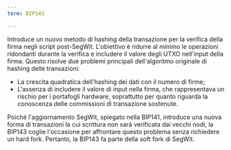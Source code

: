 ```yaml
---
term: BIP143

---
```

Introduce un nuovo metodo di hashing della transazione per la verifica della firma negli script post-SegWit. L'obiettivo è ridurre al minimo le operazioni ridondanti durante la verifica e includere il valore degli UTXO nell'input della firma. Questo risolve due problemi principali dell'algoritmo originale di hashing delle transazioni:


- La crescita quadratica dell'hashing dei dati con il numero di firme;
- L'assenza di includere il valore di input nella firma, che rappresentava un rischio per i portafogli hardware, soprattutto per quanto riguarda la conoscenza delle commissioni di transazione sostenute.

Poiché l'aggiornamento SegWit, spiegato nella BIP141, introduce una nuova forma di transazioni la cui scrittura non sarà verificata dai vecchi nodi, la BIP143 coglie l'occasione per affrontare questo problema senza richiedere un hard fork. Pertanto, la BIP143 fa parte della soft fork di SegWit.